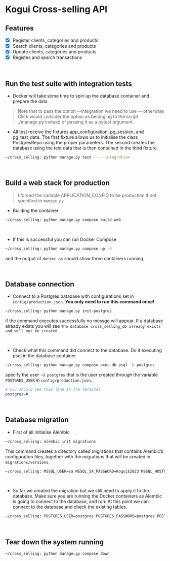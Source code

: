 # Kogui Cross-selling API

## Features

* [x] Register clients, categories and products
* [x] Search clients, categories and products
* [x] Update clients, categories and products
* [x] Registes and search transactions

<br>

## Run the test suite with integration tests
- Docker will take some time to spin up the database container and prepare the data
> Note that to pass the option --integration we need to use -- otherwise Click would consider the option as belonging to the script ./manage.py instead of passing it as a pytest argument.
- All test receive the fixtures app_configuration, pg_session, and pg_test_data. The first fixture allows us to initialise the class PostgresRepo using the proper parameters. The second creates the database using the test data that is then contained in the third fixture.
```bash
~/cross_selling: python manage.py test -- --integration
```

<br>

## Build a web stack for production
> I forced the variable APPLICATION_CONFIG to be production if not specified in `manage.py`
- Building the container
```bash
~/cross_selling: python manage.py compose build web
```

<br>

- If this is successful you can run Docker Compose
```bash
~/cross_selling: python manage.py compose up -d
```
and the output of `docker ps` should show three containers running.

<br>

## Database connection

- Connect to a Postgres batabase with configurations set in `config/production.json`. **You only need to run this command once!**
```bash
~/cross_selling: python manage.py init-postgres
```
if the command executes successfully no messge will appear. If a database already exists you will see `The database cross_selling_db already exists and will not be created`

<br>

- Check what this command did connect to the database. Do it executing psql in the database container
```bash
~/cross_selling: python manage.py compose exec db psql -U postgres
```
specify the user `-U postgres` that is the user created through the variable `POSTGRES_USER` in `config/production.json`.
```bash
# you should see this line in the terminal
postgres=#
```

<br>

## Database migration
- First of all initialise Alembic
```bash
~/cross_selling: alembic init migrations
```
[\\]: # "# TODO passar esses comandos com variáveis de ambiebnte para o manage.py"
This command creates a directory called migrations that contains Alembic’s configuration files, together with the migrations that will be created in `migrations/versions`.
```bash
~/cross_selling: MSSQL_USER=sa MSSQL_SA_PASSWORD=Kogui$2023 MSSQL_HOSTNAME=localhost APPLICATION_DB=cross_selling_db alembic revision --autogenerate -m "Initial"
```

<br>

- So far we created the migration but we still need to apply it to the database. Make sure you are running the Docker containers as Alembic is going to connect to the database, and run:
At this point we can connect to the database and check the existing tables.
```bash
~/cross_selling: POSTGRES_USER=postgres POSTGRES_PASSWORD=postgres POSTGRES_HOSTNAME=localhost APPLICATION_DB=cross_selling_db alembic upgrade head
```

<br>

## Tear down the system running
```bash
~/cross_selling: python manage.py compose down
```

